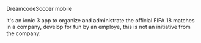 DreamcodeSoccer mobile

it's an ionic 3 app to organize and administrate the official FIFA 18 matches in a company, develop for fun
by an employe, this is not an initiative from the company.
